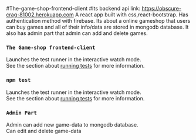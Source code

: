 #The-game-shop-frontend-client
#Its backend api link: https://obscure-crag-81002.herokuapp.com
A react app built with css,react-bootstrap.
Has authentication method with firebase.
Its about a online gameshop that users can buy games and all of their info/data are stored in mongodb database.
It also has admin part that admin can add and delete games.


### `The Game-shop frontend-client`
Launches the test runner in the interactive watch mode.\
See the section about [running tests](https://facebook.github.io/create-react-app/docs/running-tests) for more information.


### `npm test`
Launches the test runner in the interactive watch mode.\
See the section about [running tests](https://facebook.github.io/create-react-app/docs/running-tests) for more information.


### `Admin Part`
Admin can add new game-data to mongodb database.\
Can edit and delete game-data
